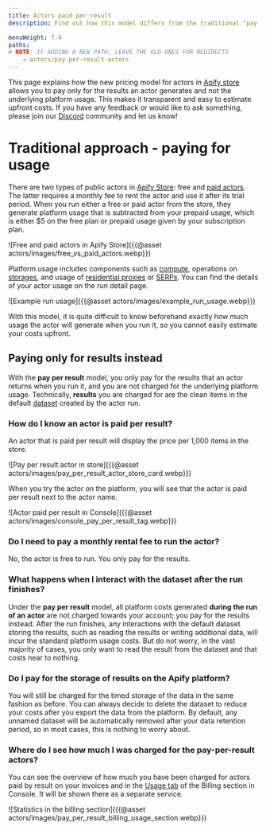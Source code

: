 ```yaml
---
title: Actors paid per result
description: Find out how this model differs from the traditional "pay for usage" model and how this benefits you.

menuWeight: 7.4
paths:
# NOTE: IF ADDING A NEW PATH, LEAVE THE OLD ONES FOR REDIRECTS
    - actors/pay-per-result-actors
---
```


This page explains how the new pricing model for actors in [Apify store](https://apify.com/store) allows you to pay only for the results an actor generates and not the underlying platform usage. This makes it transparent and easy to estimate upfront costs. If you have any feedback or would like to ask something, please join our [Discord](https://discord.gg/qkMS6pU4cF) community and let us know!

# Traditional approach - paying for usage

There are two types of public actors in [Apify Store](https://apify.com/store): free and [paid actors](https://docs.apify.com/platform/actors/paid-actors). The latter requires a monthly fee to rent the actor and use it after its trial period. When you run either a free or paid actor from the store, they generate platform usage that is subtracted from your prepaid usage, which is either $5 on the free plan or prepaid usage given by your subscription plan.

![Free and paid actors in Apify Store]({{@asset actors/images/free_vs_paid_actors.webp}})

Platform usage includes components such as [compute](https://docs.apify.com/platform/actors/running/compute-units), operations on [storages](https://docs.apify.com/platform/storage), and usage of [residential proxies](https://docs.apify.com/platform/proxy/residential-proxy) or [SERPs](<https://docs.apify.com/platform/proxy/google-serp-proxy>). You can find the details of your actor usage on the run detail page.

![Example run usage]({{@asset actors/images/example_run_usage.webp}})

With this model, it is quite difficult to know beforehand exactly how much usage the actor will generate when you run it, so you cannot easily estimate your costs upfront.

## Paying only for results instead

With the **pay per result** model, you only pay for the results that an actor returns when you run it, and you are not charged for the underlying platform usage. Technically, **results** you are charged for are the clean items in the default [dataset](https://docs.apify.com/platform/storage/dataset) created by the actor run.

<!-- TODO - add a bit about the ability to set the maximum limits actor should return -->

### How do I know an actor is paid per result?
An actor that is paid per result will display the price per 1,000 items in the store.

![Pay per result actor in store]({{@asset actors/images/pay_per_result_actor_store_card.webp}})

When you try the actor on the platform, you will see that the actor is paid per result next to the actor name.

![Actor paid per result in Console]({{@asset actors/images/console_pay_per_result_tag.webp}})

### Do I need to pay a monthly rental fee to run the actor?
No, the actor is free to run. You only pay for the results.

### What happens when I interact with the dataset after the run finishes?
Under the **pay per result** model, all platform costs generated **during the run of an actor** are not charged towards your account; you pay for the results instead. After the run finishes, any interactions with the default dataset storing the results, such as reading the results or writing additional data, will incur the standard platform usage costs. But do not worry, in the vast majority of cases, you only want to read the result from the dataset and that costs near to nothing.

### Do I pay for the storage of results on the Apify platform?
You will still be charged for the timed storage of the data in the same fashion as before. You can always decide to delete the dataset to reduce your costs after you export the data from the platform. By default, any unnamed dataset will be automatically removed after your data retention period, so in most cases, this is nothing to worry about.

### Where do I see how much I was charged for the pay-per-result actors?
You can see the overview of how much you have been charged for actors paid by result on your invoices and in the [Usage tab](https://console.apify.com/billing) of the Billing section in Console. It will be shown there as a separate service.

![Statistics in the billing section]({{@asset actors/images/pay_per_result_billing_usage_section.webp}})

<!-- TODO - add info about where to see this at per-actor level -->
<!-- TODO - add info about how to see this on run detail -->

